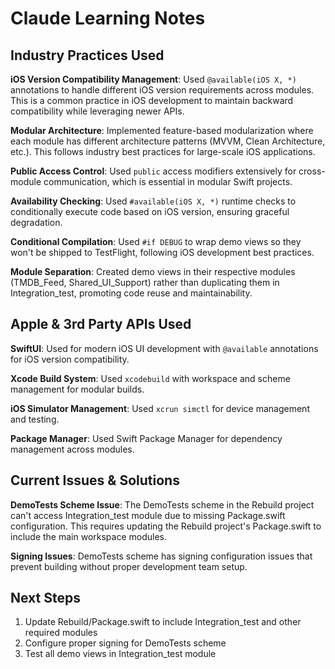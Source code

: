 # Claude Learning Notes

## Industry Practices Used

**iOS Version Compatibility Management**: Used `@available(iOS X, *)` annotations to handle different iOS version requirements across modules. This is a common practice in iOS development to maintain backward compatibility while leveraging newer APIs.

**Modular Architecture**: Implemented feature-based modularization where each module has different architecture patterns (MVVM, Clean Architecture, etc.). This follows industry best practices for large-scale iOS applications.

**Public Access Control**: Used `public` access modifiers extensively for cross-module communication, which is essential in modular Swift projects.

**Availability Checking**: Used `#available(iOS X, *)` runtime checks to conditionally execute code based on iOS version, ensuring graceful degradation.

**Conditional Compilation**: Used `#if DEBUG` to wrap demo views so they won't be shipped to TestFlight, following iOS development best practices.

**Module Separation**: Created demo views in their respective modules (TMDB_Feed, Shared_UI_Support) rather than duplicating them in Integration_test, promoting code reuse and maintainability.

## Apple & 3rd Party APIs Used

**SwiftUI**: Used for modern iOS UI development with `@available` annotations for iOS version compatibility.

**Xcode Build System**: Used `xcodebuild` with workspace and scheme management for modular builds.

**iOS Simulator Management**: Used `xcrun simctl` for device management and testing.

**Package Manager**: Used Swift Package Manager for dependency management across modules.

## Current Issues & Solutions

**DemoTests Scheme Issue**: The DemoTests scheme in the Rebuild project can't access Integration_test module due to missing Package.swift configuration. This requires updating the Rebuild project's Package.swift to include the main workspace modules.

**Signing Issues**: DemoTests scheme has signing configuration issues that prevent building without proper development team setup.

## Next Steps

1. Update Rebuild/Package.swift to include Integration_test and other required modules
2. Configure proper signing for DemoTests scheme
3. Test all demo views in Integration_test module 